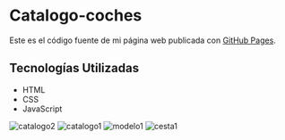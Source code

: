# Catalogo-coches
Este es el código fuente de mi página web publicada con [GitHub Pages](https://enyixz.github.io/Catalogo-coches/catalogo.html).

## Tecnologías Utilizadas
- HTML
- CSS
- JavaScript


![catalogo2](https://github.com/user-attachments/assets/753ee648-3bd8-4990-9769-d17e4ea1508b)
![catalogo1](https://github.com/user-attachments/assets/da1ab56a-4eeb-4063-a191-8298e2f7ad2b)
![modelo1](https://github.com/user-attachments/assets/739e9dce-c9d1-467e-955d-b56342e9f44b)
![cesta1](https://github.com/user-attachments/assets/84f4bb48-cb9e-4c92-9a58-5106466029e4)

